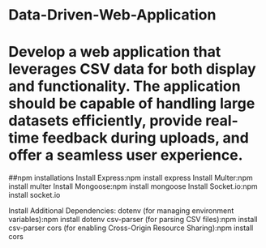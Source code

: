 # Data-Driven-Web-Application
Develop a web application that leverages CSV data for both display and functionality. The application should be capable of handling large datasets efficiently, provide real-time feedback during uploads, and offer a seamless user experience.
========================================================
##npm installations
Install Express:npm install express
Install Multer:npm install multer
Install Mongoose:npm install mongoose
Install Socket.io:npm install socket.io

Install Additional Dependencies:
dotenv (for managing environment variables):npm install dotenv
csv-parser (for parsing CSV files):npm install csv-parser
cors (for enabling Cross-Origin Resource Sharing):npm install cors
